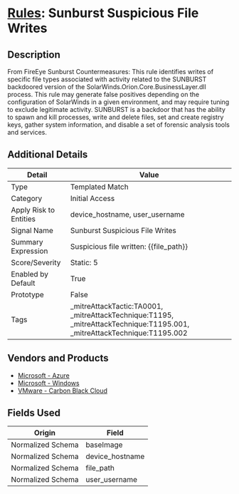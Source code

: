 # [Rules](README.md): Sunburst Suspicious File Writes

## Description
From FireEye Sunburst Countermeasures:
This rule identifies writes of specific file types associated with activity related to the SUNBURST backdoored version of the SolarWinds.Orion.Core.BusinessLayer.dll process. This rule may generate false positives depending on the configuration of SolarWinds in a given environment, and may require tuning to exclude legitimate activity. SUNBURST is a backdoor that has the ability to spawn and kill processes, write and delete files, set and create registry keys, gather system information, and disable a set of forensic analysis tools and services.

## Additional Details
|Detail|Value|
|----|----|
|Type|Templated Match|
|Category|Initial Access|
|Apply Risk to Entities|device_hostname, user_username|
|Signal Name|Sunburst Suspicious File Writes|
|Summary Expression|Suspicious file written: {{file_path}}|
|Score/Severity|Static: 5|
|Enabled by Default|True|
|Prototype|False|
|Tags|_mitreAttackTactic:TA0001, _mitreAttackTechnique:T1195, _mitreAttackTechnique:T1195.001, _mitreAttackTechnique:T1195.002|
## Vendors and Products
- [Microsoft - Azure](../products/a1225af5-e778-4068-a9a2-47da93d1ff24.md)
- [Microsoft - Windows](../products/1ff7546c-cb36-4a24-87f7-89d2cecc5761.md)
- [VMware - Carbon Black Cloud](../products/f9cea291-9030-4e41-9836-6dd9274d6df4.md)


## Fields Used

|Origin|Field|
|----|----|
|Normalized Schema|baseImage|
|Normalized Schema|device_hostname|
|Normalized Schema|file_path|
|Normalized Schema|user_username|


